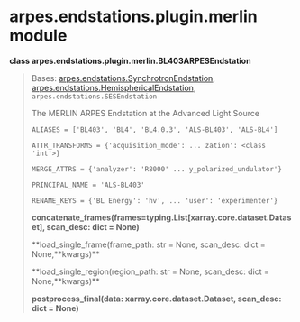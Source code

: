 # arpes.endstations.plugin.merlin module

**class arpes.endstations.plugin.merlin.BL403ARPESEndstation**

> Bases:
> [arpes.endstations.SynchrotronEndstation](arpes.endstations#arpes.endstations.SynchrotronEndstation),
> [arpes.endstations.HemisphericalEndstation](arpes.endstations#arpes.endstations.HemisphericalEndstation),
> `arpes.endstations.SESEndstation`
> 
> The MERLIN ARPES Endstation at the Advanced Light Source
> 
> `ALIASES = ['BL403', 'BL4', 'BL4.0.3', 'ALS-BL403', 'ALS-BL4']`
> 
> `ATTR_TRANSFORMS = {'acquisition_mode': ... zation': <class 'int'>}`
> 
> `MERGE_ATTRS = {'analyzer': 'R8000' ... y_polarized_undulator'}`
> 
> `PRINCIPAL_NAME = 'ALS-BL403'`
> 
> `RENAME_KEYS = {'BL Energy': 'hv', ... 'user':
> 'experimenter'}`
> 
> **concatenate\_frames(frames=typing.List\[xarray.core.dataset.Dataset\],
> scan\_desc: dict = None)**
> 
> **load\_single\_frame(frame\_path: str = None, scan\_desc: dict =
> None,**kwargs)\*\*
> 
> **load\_single\_region(region\_path: str = None, scan\_desc: dict =
> None,**kwargs)\*\*
> 
> **postprocess\_final(data: xarray.core.dataset.Dataset, scan\_desc:
> dict = None)**
